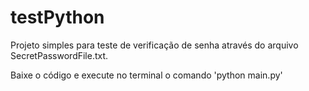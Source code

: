 # testPython

Projeto simples para teste de verificação de senha através do arquivo SecretPasswordFile.txt.

Baixe o código e execute no terminal o comando 'python main.py'
